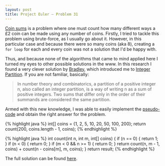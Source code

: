 ```yaml
---
layout: post
title: Project Euler — Problem 31
---
```


[Coin sums](https://projecteuler.net/problem=31) is a problem where one must count how many different ways a £2 coin can be made using any number of coins. Firstly, I tried to tackle this problem using brute-force, as I usually go about it. However, in this particular case and because there were so many coins (aka 8), creating a `for loop` for each and every coin was not a solution that I'd be happy with.

Thus, and because none of the algorithms that came to mind applied here I turned my eyes to other possible solutions in the www. In this research I found a very clever solution by [Bradley](http://bradleymize.com/project-euler-problem-31-coin-sums/), which introduced me to [Integer Partition](http://en.wikipedia.org/wiki/Partition_(number_theory)). If you are not familiar, basically:

> In number theory and combinatorics, a partition of a positive integer n, also called an integer partition, is a way of writing n as a sum of positive integers. Two sums that differ only in the order of their summands are considered the same partition.

Armed with this new knowledge, I was able to easily implement the [pseudo-code](http://www.algorithmist.com/index.php/Coin_Change) and obtain the right answer for the problem.

{% highlight java %}
int[] coins = {1, 2, 5, 10, 20, 50, 100, 200};
return count(200, coins.length - 1, coins);
{% endhighlight %}

{% highlight java %}
int count(int n, int m, int[] coins) {
    if (n == 0) {
        return 1;
    }
    if (n < 0) {
        return 0;
    }
    if (m < 0 && n >= 1) {
        return 0;
    }
    return count(n, m - 1, coins) + count(n - coins[m], m, coins);
}
return result;
{% endhighlight %}

The full solution can be found [here](https://github.com/luisramalho/euler/blob/master/Problem031.java).
